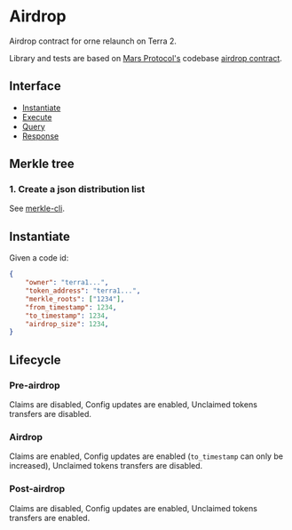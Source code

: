 # Airdrop

Airdrop contract for orne relaunch on Terra 2.

Library and tests are based on [Mars Protocol's](https://github.com/mars-protocol) codebase [airdrop contract](https://github.com/mars-protocol/mars-periphery/tree/main/contracts/airdrop).

## Interface

- [Instantiate](https://github.com/orne-io/contracts/blob/main/packages/periphery/src/airdrop.rs#L10-L17)
- [Execute](https://github.com/orne-io/contracts/blob/main/packages/periphery/src/airdrop.rs#L21-L43)
- [Query](https://github.com/orne-io/contracts/blob/main/packages/periphery/src/airdrop.rs#L47-L52)
- [Response](https://github.com/orne-io/contracts/blob/main/packages/periphery/src/airdrop.rs#L58-L86)

## Merkle tree

### 1. Create a json distribution list

See [merkle-cli](./merkle-cli/).

## Instantiate

Given a code id:

```json
{
    "owner": "terra1...",
    "token_address": "terra1...",
    "merkle_roots": ["1234"],
    "from_timestamp": 1234,
    "to_timestamp": 1234,
    "airdrop_size": 1234,
}
```

## Lifecycle

### Pre-airdrop

Claims are disabled, Config updates are enabled, Unclaimed tokens transfers are disabled.

### Airdrop

Claims are enabled, Config updates are enabled (`to_timestamp` can only be increased), Unclaimed tokens transfers are disabled.

### Post-airdrop

Claims are disabled, Config updates are enabled, Unclaimed tokens transfers are enabled.
